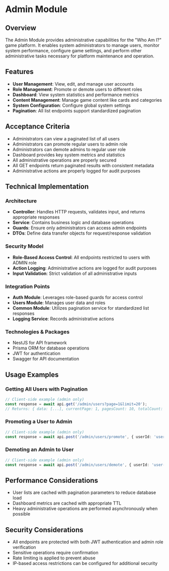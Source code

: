 # Admin Module

## Overview
The Admin Module provides administrative capabilities for the "Who Am I?" game platform. It enables system administrators to manage users, monitor system performance, configure game settings, and perform other administrative tasks necessary for platform maintenance and operation.

## Features
- **User Management**: View, edit, and manage user accounts
- **Role Management**: Promote or demote users to different roles
- **Dashboard**: View system statistics and performance metrics
- **Content Management**: Manage game content like cards and categories
- **System Configuration**: Configure global system settings
- **Pagination**: All list endpoints support standardized pagination

## Acceptance Criteria
- Administrators can view a paginated list of all users
- Administrators can promote regular users to admin role
- Administrators can demote admins to regular user role
- Dashboard provides key system metrics and statistics
- All administrative operations are properly secured
- All GET endpoints return paginated results with consistent metadata
- Administrative actions are properly logged for audit purposes

## Technical Implementation

### Architecture
- **Controller**: Handles HTTP requests, validates input, and returns appropriate responses
- **Service**: Contains business logic and database operations
- **Guards**: Ensure only administrators can access admin endpoints
- **DTOs**: Define data transfer objects for request/response validation

### Security Model
- **Role-Based Access Control**: All endpoints restricted to users with ADMIN role
- **Action Logging**: Administrative actions are logged for audit purposes
- **Input Validation**: Strict validation of all administrative inputs

### Integration Points
- **Auth Module**: Leverages role-based guards for access control
- **Users Module**: Manages user data and roles
- **Common Module**: Utilizes pagination service for standardized list responses
- **Logging Service**: Records administrative actions

### Technologies & Packages
- NestJS for API framework
- Prisma ORM for database operations
- JWT for authentication
- Swagger for API documentation

## Usage Examples

### Getting All Users with Pagination
```typescript
// Client-side example (admin only)
const response = await api.get('/admin/users?page=1&limit=20');
// Returns: { data: [...], currentPage: 1, pagesCount: 10, totalCount: 200, limit: 20, hasNext: true, hasPrev: false }
```

### Promoting a User to Admin
```typescript
// Client-side example (admin only)
const response = await api.post('/admin/users/promote', { userId: 'user-id-to-promote' });
```

### Demoting an Admin to User
```typescript
// Client-side example (admin only)
const response = await api.post('/admin/users/demote', { userId: 'user-id-to-demote' });
```

## Performance Considerations
- User lists are cached with pagination parameters to reduce database load
- Dashboard metrics are cached with appropriate TTL
- Heavy administrative operations are performed asynchronously when possible

## Security Considerations
- All endpoints are protected with both JWT authentication and admin role verification
- Sensitive operations require confirmation
- Rate limiting is applied to prevent abuse
- IP-based access restrictions can be configured for additional security
